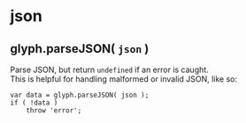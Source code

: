 # json

## glyph.parseJSON( `json` )
Parse JSON, but return `undefined` if an error is caught.  
This is helpful for handling malformed or invalid JSON, like so:
```
var data = glyph.parseJSON( json );
if ( !data )
	throw 'error';
```
